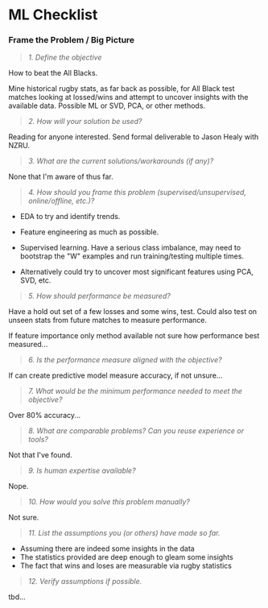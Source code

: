 # ML Checklist

### Frame the Problem / Big Picture
> _1. Define the objective_

How to beat the All Blacks.

Mine historical rugby stats, as far back as possible, for All Black test matches looking at lossed/wins and attempt to uncover insights with the available data. Possible ML or SVD, PCA, or other methods.

> _2. How will your solution be used?_

Reading for anyone interested. Send formal deliverable to Jason Healy with NZRU.

> _3. What are the current solutions/workarounds (if any)?_

None that I'm aware of thus far.

> _4. How should you frame this problem (supervised/unsupervised,   online/offline, etc.)?_

* EDA to try and identify trends.

* Feature engineering as much as possible.

* Supervised learning. Have a serious class imbalance, may need to bootstrap the "W" examples and run training/testing multiple times.

* Alternatively could try to uncover most significant features using PCA, SVD, etc.

> _5. How should performance be measured?_

Have a hold out set of a few losses and some wins, test. Could also test on unseen stats from future matches to measure performance.

If feature importance only method available not sure how performance best measured...

> _6. Is the performance measure aligned with the objective?_

If can create predictive model measure accuracy, if not unsure...

> _7. What would be the minimum performance needed to meet the objective?_

Over 80% accuracy...

> _8. What are comparable problems? Can you reuse experience or tools?_

Not that I've found.

> _9. Is human expertise available?_

Nope.

> _10. How would you solve this problem manually?_

Not sure.

> _11. List the assumptions you (or others) have made so far._

* Assuming there are indeed some insights in the data
* The statistics provided are deep enough to gleam some insights
* The fact that wins and loses are measurable via rugby statistics


> _12. Verify assumptions if possible._

tbd...
